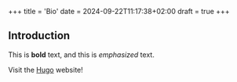 +++
title = 'Bio'
date = 2024-09-22T11:17:38+02:00
draft = true
+++
## Introduction

This is **bold** text, and this is *emphasized* text.

Visit the [Hugo](https://gohugo.io) website!